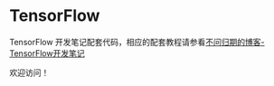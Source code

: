 # TensorFlow
TensorFlow 开发笔记配套代码，相应的配套教程请参看[不问归期的博客-TensorFlow开发笔记](https://blog.csdn.net/u013162035/category_7687383.html)



欢迎访问！